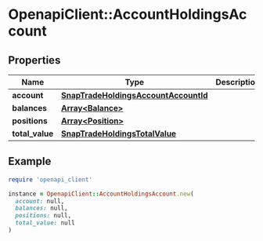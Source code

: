 # OpenapiClient::AccountHoldingsAccount

## Properties

| Name | Type | Description | Notes |
| ---- | ---- | ----------- | ----- |
| **account** | [**SnapTradeHoldingsAccountAccountId**](SnapTradeHoldingsAccountAccountId.md) |  | [optional] |
| **balances** | [**Array&lt;Balance&gt;**](Balance.md) |  | [optional] |
| **positions** | [**Array&lt;Position&gt;**](Position.md) |  | [optional] |
| **total_value** | [**SnapTradeHoldingsTotalValue**](SnapTradeHoldingsTotalValue.md) |  | [optional] |

## Example

```ruby
require 'openapi_client'

instance = OpenapiClient::AccountHoldingsAccount.new(
  account: null,
  balances: null,
  positions: null,
  total_value: null
)
```

